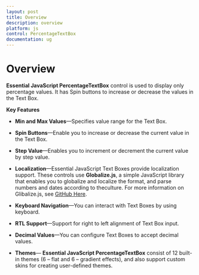 ```yaml
---
layout: post
title: Overview
description: overview
platform: js
control: PercentageTextBox 
documentation: ug
---
```


# Overview

**Essential JavaScript PercentageTextBox** control is used to display only percentage values. It has Spin buttons to increase or decrease the values in the Text Box.

**Key Features**

* **Min and Max Values**—Specifies value range for the Text Box.

* **Spin Buttons**—Enable you to increase or decrease the current value in the Text Box.

* **Step Value**—Enables you to increment or decrement the current value by step value.

* **Localization**—Essential JavaScript Text Boxes provide localization support. These controls use **Globalize.js**, a simple JavaScript library that enables you to globalize and localize the format, and parse numbers and dates according to theculture. For more information on Glibalize.js, see [GitHub Here](https://github.com/jquery/globalize).

* **Keyboard Navigation**—You can interact with Text Boxes by using keyboard.

* **RTL Support**—Support for right to left alignment of Text Box input.

* **Decimal Values**—You can configure Text Boxes to accept decimal values.

* **Themes**— **Essential JavaScript PercentageTextBox** consist of 12 built-in themes (6 – flat and 6 – gradient effects), and also support custom skins for creating user-defined themes.



